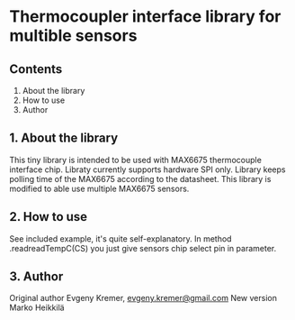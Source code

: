 # Thermocoupler interface library for multible sensors
## Contents
1. About the library
2. How to use
3. Author

## 1. About the library
This tiny library is intended to be used with MAX6675 thermocouple interface chip. Libraty currently supports hardware SPI only. Library keeps polling time of the MAX6675 according to the datasheet.
This library is modified to able use multiple MAX6675 sensors.
## 2. How to use
See included example, it's quite self-explanatory.
In method .readreadTempC(CS) you just give sensors chip select pin in parameter.
## 3. Author
Original author Evgeny Kremer, evgeny.kremer@gmail.com
New version Marko Heikkilä

